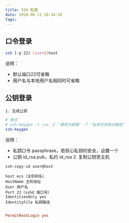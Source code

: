 ```yaml
---
title: SSH 配置
date: 2018-06-11 16:34:30
tags:
---
```


<!-- more -->

## 口令登录

```sh
ssh [-p 22] [user@]host
```

说明：
- 默认端口22可省略
- 用户名与本地用户名相同时可省略

## 公钥登录

    1. 生成公钥

```sh
# 格式 
# ssh-keygen -t rsa -C "通常为邮箱" -f "私钥文件绝对路径"
ssh-keygen
```

说明：
- 私钥口令 passphrase，若担心私钥的安全，设置一个
- 公钥 id_rsa.pub，私约 id_rsa
    2. 复制公钥至主机
    
```sh
ssh-copy-id user@host
```

```config
host ecs（主机别名）
HostName 主机地址
User 用户名
Port 22（sshd 端口号）
IdentitiesOnly yes
IdentityFile 私钥路径
```

```conf

PermitRootLogin yes
```